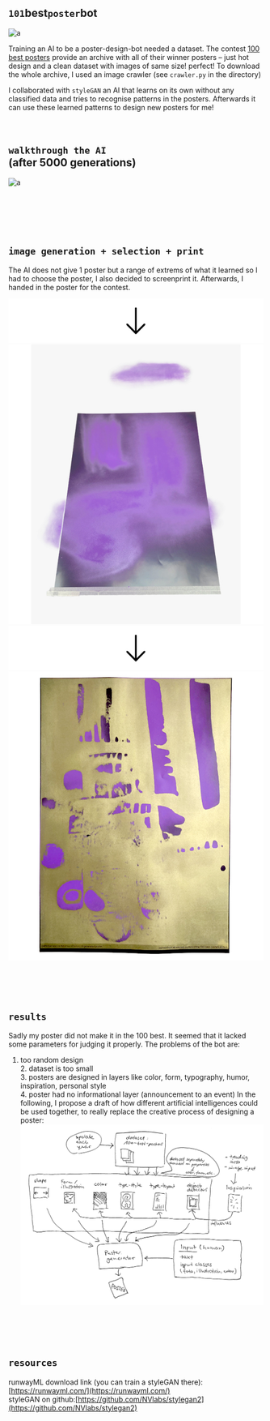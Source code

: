 ## `101`best`poster`bot

![a](img/poster-archive-1.gif)

Training an AI to be a poster-design-bot needed a dataset. The contest [100 best posters](https://100-beste-plakate.de/) provide an archive with all of their winner posters – just hot design and a clean dataset with images of same size! perfect!
To download the whole archive, I used an image crawler (see `crawler.py` in the directory)


I collaborated with `styleGAN` an AI that learns on its own without any classified data and tries to recognise patterns in the posters. Afterwards it can use these learned patterns to design new posters for me!  
<br><br>

## `walkthrough the AI` <br> (after 5000 generations)
![a](img/poster-03.gif)    
<br><br><br><br><br>


## `image generation + selection + print`
The AI does not give 1 poster but a range of extrems of what it learned so I had to choose the poster, I also decided to screenprint it. Afterwards, I handed in the poster for the contest. 


![a](img/arrow-down-3.jpg)   
![a](img/IMG_1021.jpg)   
![a](img/arrow-down-3.jpg)   
![a](img/IMG_1076-2.jpg)


<br><br><br>


## `results`   
Sadly my poster did not make it in the 100 best. It seemed that it lacked some parameters for judging it properly. The problems of the bot are:   
1. too random design <br>2. dataset is too small <br>3. posters are designed in layers like color, form, typography, humor, inspiration, personal style <br>4. poster had no informational layer (announcement to an event)
In the following, I propose a draft of how different artificial intelligences could be used together, to really replace the creative process of designing a poster:
![a](img/proposal-poster-bot.png)
<br><br><br><br><br>


## `resources`
runwayML download link (you can train a styleGAN there): [https://runwayml.com/](https://runwayml.com/)<br>
styleGAN on github:[https://github.com/NVlabs/stylegan2](https://github.com/NVlabs/stylegan2)
